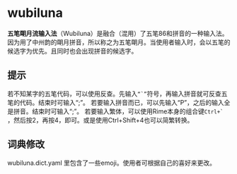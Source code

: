 # wubiluna

**五笔朙月流输入法**（Wubiluna）是融合（混用）了五笔86和拼音的一种输入法。
因为用了中州韵的朙月拼音，所以称之为五笔朙月。当使用者输入时，会以五笔的候选字为优先。且同时也会出现拼音的候选字。


提示
----
若不知某字的五笔代码，可以使用反查。先输入``“`”``符号，再输入拼音就可反查五笔的代码。结束时可输入“;”。
若要输入拼音而已，可以先输入“P”，之后的输入全是拼音。结束时可输入“;”。
若要输入繁体，可以使用Rime本身的组合键``Ctrl+` ``，然后按2，再按4，即可。或是使用Ctrl+Shift+4也可以简繁转换。


词典修改
-------
wubiluna.dict.yaml 里包含了一些emoji。使用者可根据自己的喜好来更改。


